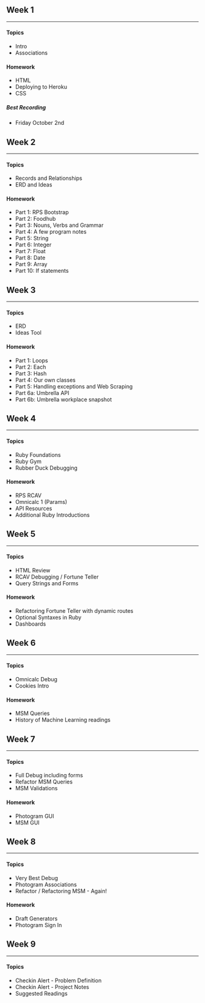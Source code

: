 ## Week 1
----
#### Topics
- Intro
- Associations 
#### Homework 
- HTML
- Deploying to Heroku 
- CSS

##### Best Recording 
- Friday October 2nd 

## Week 2
----
#### Topics
- Records and Relationships 
- ERD and Ideas 
#### Homework 
- Part 1: RPS Bootstrap  
- Part 2: Foodhub 
- Part 3: Nouns, Verbs and Grammar
- Part 4: A few program notes
- Part 5: String
- Part 6: Integer
- Part 7: Float
- Part 8: Date
- Part 9: Array
- Part 10: If statements

## Week 3
----
#### Topics
- ERD 
- Ideas Tool
#### Homework 
- Part 1: Loops
- Part 2: Each
- Part 3: Hash
- Part 4: Our own classes
- Part 5: Handling exceptions and Web Scraping 
- Part 6a: Umbrella API
- Part 6b: Umbrella workplace snapshot

## Week 4
----
#### Topics
- Ruby Foundations
- Ruby Gym
- Rubber Duck Debugging
#### Homework 
- RPS RCAV
- Omnicalc 1 (Params) 
- API Resources
- Additional Ruby Introductions 

## Week 5
----
#### Topics
- HTML Review
- RCAV Debugging / Fortune Teller
- Query Strings and Forms 
#### Homework 
- Refactoring Fortune Teller with dynamic routes
- Optional Syntaxes in Ruby
- Dashboards

## Week 6
----
#### Topics
- Omnicalc Debug
- Cookies Intro 
#### Homework 
- MSM Queries
- History of Machine Learning readings 

## Week 7
----
#### Topics
- Full Debug including forms 
- Refactor MSM Queries
- MSM Validations 
#### Homework 
- Photogram GUI
- MSM GUI

## Week 8
----
#### Topics
- Very Best Debug
- Photogram Associations 
- Refactor / Refactoring MSM - Again!
#### Homework 
- Draft Generators 
- Photogram Sign In

## Week 9 
----
#### Topics 
- Checkin Alert - Problem Definition 
- Checkin Alert - Project Notes 
- Suggested Readings 

